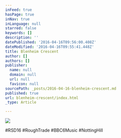 ```yaml
---
inFeed: true
hasPage: true
inNav: true
inLanguage: null
starred: false
keywords: []
description: ''
datePublished: '2016-04-16T09:56:00.408Z'
dateModified: '2016-04-16T09:55:41.448Z'
title: Blenheim Crescent
author: []
authors: []
publisher:
  name: null
  domain: null
  url: null
  favicon: null
sourcePath: _posts/2016-04-16-blenheim-crescent.md
published: true
url: blenheim-crescent/index.html
_type: Article

---
```

![](https://the-grid-user-content.s3-us-west-2.amazonaws.com/068e19c6-d092-42d7-801f-28b65c4474bc.jpg)

\#RSD16 \#RoughTrade \#BBC6Music \#NottingHill